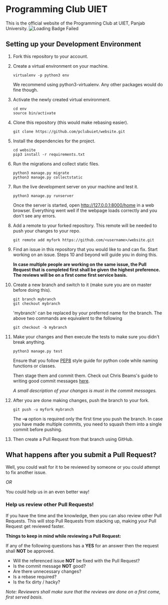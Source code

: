 # Programming Club UIET #
This is the official website of the Programming Club at UIET, Panjab University. ![Loading Badge Failed](https://travis-ci.org/pclubuiet/website.svg?branch=master)
## Setting up your Development Environment ##
1. Fork this repository to your account.

2. Create a virtual environment on your machine. 
    ```
    virtualenv -p python3 env
    ```
    We recommend using python3-virtualenv. Any other packages would do fine though.

3. Activate the newly created virtual environment.
    ```
    cd env
    source bin/activate
    ```

4. Clone this repository (this would make rebasing easier).
    ```
    git clone https://github.com/pclubuiet/website.git
    ```
    
5. Install the dependencies for the project.
    ```
    cd website
    pip3 install -r requirements.txt
    ```
    
6. Run the migrations and collect static files.
    ```
    python3 manage.py migrate
    python3 manage.py collectstatic
    ```
    
7. Run the live development server on your machine and test it.
    ```
    python3 manage.py runserver
    ```
    Once the server is started, open http://127.0.0.1:8000/home in a web browser.
    Everything went well if the webpage loads correctly and you don't see any errors.
    
8. Add a remote to your forked repository. This remote will be needed to push your changes to your repo.
    ```
    git remote add myfork https://github.com/<username>/website.git
    ```
    
9. Find an issue in this repository that you would like to and can fix.
   Start working on an issue. Steps 10 and beyond will guide you in doing this.

   **In case multiple people are working on the same issue, the Pull Request that is completed first shall be given**
   **the highest preference. The reviews will be on a first come first service basis.**   
   
10. Create a new branch and switch to it (make sure you are on master before doing this).
    ```
    git branch mybranch
    git checkout mybranch
    ```
    'mybranch' can be replaced by your preferred name for the branch.
    The above two commands are equivalent to the following
    ```
    git checkout -b mybranch
    ```

11. Make your changes and then execute the tests to make sure you didn't break anything.

    ```
    python3 manage.py test
    ```
    Ensure that you follow [PEP8](https://www.python.org/dev/peps/pep-0008/#descriptive-naming-styles) style guide for python code while naming functions or classes.

    Then stage them and commit them.
    Check out Chris Beams's guide to writing good commit messages [here](https://chris.beams.io/posts/git-commit/).

    *A small description of your changes is must in the commit messages.* 

12. After you are done making changes, push the branch to your fork.
    ```
    git push -u myfork mybranch
    ```
    The **-u** option is required only the first time you push the branch.
	In case you have made multiple commits, you need to squash them into a single commit before pushing.

13. Then create a Pull Request from that branch using GitHub.

## What happens after you submit a Pull Request? ##

Well, you could wait for it to be reviewed by someone or you could attempt to fix another issue. 

*OR*

You could help us in an even better way! 


### Help us review other Pull Requests! ###
If you have the time and the knowledge, then you can also review other Pull Requests. This will stop Pull Requests from stacking up, making your Pull Request get reviewed faster.

**Things to keep in mind while reviewing a Pull Request:**

If any of the following questions has a **YES** for an answer then the request shall **NOT** be approved.
* Will the referenced issue **NOT** be fixed with the Pull Request?
* Is the commit message **NOT** good?
* Are there unnecessary changes?
* Is a rebase required?
* Is the fix dirty / hacky?

*Note: Reviewers shall make sure that the reviews are done on a first come, first served basis.*
